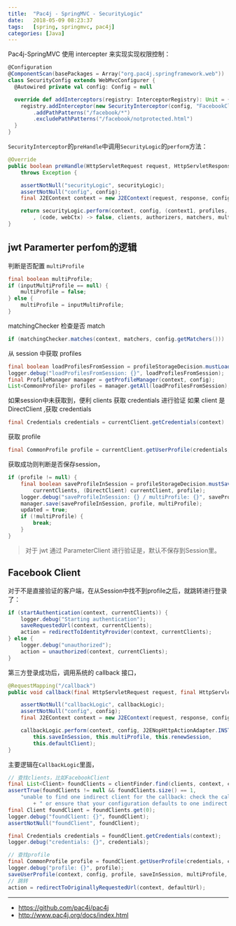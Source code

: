 ```yaml
---
title:  "Pac4j - SpringMVC - SecurityLogic"
date:   2018-05-09 08:23:37
tags:   [spring, springmvc, pac4j]
categories: [Java]
---
```


Pac4j-SpringMVC 使用 intercepter 来实现实现权限控制：

```scala
@Configuration
@ComponentScan(basePackages = Array("org.pac4j.springframework.web"))
class SecurityConfig extends WebMvcConfigurer {
  @Autowired private val config: Config = null

  override def addInterceptors(registry: InterceptorRegistry): Unit = {
    registry.addInterceptor(new SecurityInterceptor(config, "FacebookClient"))
        .addPathPatterns("/facebook/*")
        .excludePathPatterns("/facebook/notprotected.html")
  }
}
```

`SecurityInterceptor`的`preHandle`中调用`SecurityLogic`的`perform`方法：

```java
@Override
public boolean preHandle(HttpServletRequest request, HttpServletResponse response, Object handler)
    throws Exception {

    assertNotNull("securityLogic", securityLogic);
    assertNotNull("config", config);
    final J2EContext context = new J2EContext(request, response, config.getSessionStore());

    return securityLogic.perform(context, config, (context1, profiles, parameters) -> true
        , (code, webCtx) -> false, clients, authorizers, matchers, multiProfile);
}
```

## jwt Paramerter perfom的逻辑

判断是否配置 `multiProfile`
```java
final boolean multiProfile;
if (inputMultiProfile == null) {
    multiProfile = false;
} else {
    multiProfile = inputMultiProfile;
}
```

matchingChecker 检查是否 match
```java
if (matchingChecker.matches(context, matchers, config.getMatchers())) 
```

从 session 中获取 profiles
```java
final boolean loadProfilesFromSession = profileStorageDecision.mustLoadProfilesFromSession(context, currentClients);
logger.debug("loadProfilesFromSession: {}", loadProfilesFromSession);
final ProfileManager manager = getProfileManager(context, config);
List<CommonProfile> profiles = manager.getAll(loadProfilesFromSession);
```

如果session中未获取到，便利 clients 获取 credentials 进行验证
如果 client 是 DirectClient ,获取 credentials 
```java
final Credentials credentials = currentClient.getCredentials(context)
```

获取 profile
```java
final CommonProfile profile = currentClient.getUserProfile(credentials, context);
```

获取成功则判断是否保存session，
```java
if (profile != null) {
    final boolean saveProfileInSession = profileStorageDecision.mustSaveProfileInSession(context,
        currentClients, (DirectClient) currentClient, profile);
    logger.debug("saveProfileInSession: {} / multiProfile: {}", saveProfileInSession, multiProfile);
    manager.save(saveProfileInSession, profile, multiProfile);
    updated = true;
    if (!multiProfile) {
        break;
    }
}
```

> 对于 jwt 通过 ParameterClient 进行验证是，默认不保存到Session里。

## Facebook Client
对于不是直接验证的客户端，在从Session中找不到profile之后，就跳转进行登录了：
```java
if (startAuthentication(context, currentClients)) {
    logger.debug("Starting authentication");
    saveRequestedUrl(context, currentClients);
    action = redirectToIdentityProvider(context, currentClients);
} else {
    logger.debug("unauthorized");
    action = unauthorized(context, currentClients);
}
```

第三方登录成功后，调用系统的 callback 接口，
```java
@RequestMapping("/callback")
public void callback(final HttpServletRequest request, final HttpServletResponse response) {

    assertNotNull("callbackLogic", callbackLogic);
    assertNotNull("config", config);
    final J2EContext context = new J2EContext(request, response, config.getSessionStore());

    callbackLogic.perform(context, config, J2ENopHttpActionAdapter.INSTANCE, this.defaultUrl,
        this.saveInSession, this.multiProfile, this.renewSession,
        this.defaultClient);
}
```

主要逻辑在`CallbackLogic`里面，
```java
// 查找clients，比如FacebookClient
final List<Client> foundClients = clientFinder.find(clients, context, client);
assertTrue(foundClients != null && foundClients.size() == 1,
    "unable to find one indirect client for the callback: check the callback URL for a client name parameter or suffix path"
        + " or ensure that your configuration defaults to one indirect client");
final Client foundClient = foundClients.get(0);
logger.debug("foundClient: {}", foundClient);
assertNotNull("foundClient", foundClient);

final Credentials credentials = foundClient.getCredentials(context);
logger.debug("credentials: {}", credentials);

// 查找profile
final CommonProfile profile = foundClient.getUserProfile(credentials, context);
logger.debug("profile: {}", profile);
saveUserProfile(context, config, profile, saveInSession, multiProfile, renewSession);
// 跳转
action = redirectToOriginallyRequestedUrl(context, defaultUrl);
```



---
- https://github.com/pac4j/pac4j
- http://www.pac4j.org/docs/index.html
